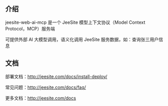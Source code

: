 ## 介绍

jeesite-web-ai-mcp 是一个 JeeSite 模型上下文协议（Model Context Protocol，MCP）服务端

可提供外部 AI 大模型调用，语义化调用 JeeSite 服务数据，如：查询张三用户信息

## 文档

部署文档：http://jeesite.com/docs/install-deploy/

常见问题：http://jeesite.com/docs/faq/

更多文档：http://jeesite.com/docs
